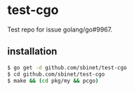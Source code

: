 test-cgo
========

Test repo for issue golang/go#9967.

## installation

```sh
$ go get -d github.com/sbinet/test-cgo
$ cd github.com/sbinet/test-cgo
$ make && (cd pkg/my && pcgo)
```
